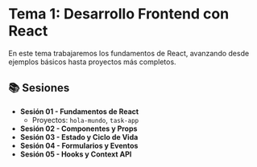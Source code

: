 ﻿ # Tema 1: Desarrollo Frontend con React

En este tema trabajaremos los fundamentos de React, avanzando desde ejemplos básicos hasta proyectos más completos.

## 📚 Sesiones
- **Sesión 01 - Fundamentos de React**
  - Proyectos: `hola-mundo`, `task-app`
- **Sesión 02 - Componentes y Props**
- **Sesión 03 - Estado y Ciclo de Vida**
- **Sesión 04 - Formularios y Eventos**
- **Sesión 05 - Hooks y Context API**
